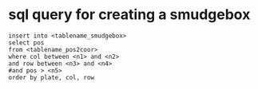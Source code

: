 # sql query for creating a smudgebox

```
insert into <tablename_smudgebox>
select pos
from <tablename_pos2coor>
where col between <n1> and <n2>
and row between <n3> and <n4>
#and pos > <n5>
order by plate, col, row
```
